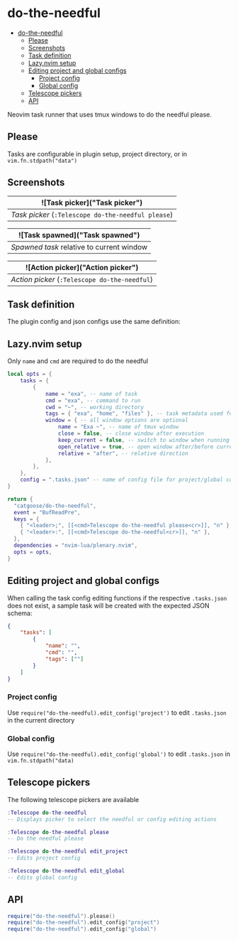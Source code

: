 # do-the-needful

<!--toc:start-->

- [do-the-needful](#do-the-needful)
  - [Please](#please)
  - [Screenshots](#screenshots)
  - [Task definition](#task-definition)
  - [Lazy.nvim setup](#lazynvim-setup)
  - [Editing project and global configs](#editing-project-and-global-configs)
    - [Project config](#project-config)
    - [Global config](#global-config)
  - [Telescope pickers](#telescope-pickers)
  - [API](#api)
  <!--toc:end-->

Neovim task runner that uses tmux windows to do the needful please.

<!--toc:start-->

## Please

Tasks are configurable in plugin setup, project directory, or in
`vim.fn.stdpath("data")`

## Screenshots

|           ![Task picker]("Task picker")            |
| :------------------------------------------------: |
| _Task picker_ (`:Telescope do-the-needful please`) |

|      ![Task spawned]("Task spawned")      |
| :---------------------------------------: |
| _Spawned task_ relative to current window |

|       ![Action picker]("Action picker")       |
| :-------------------------------------------: |
| _Action picker_ (`:Telescope do-the-needful`) |

## Task definition

The plugin config and json configs use the same definition:

## Lazy.nvim setup

Only `name` and `cmd` are required to do the needful

```lua
local opts = {
    tasks = {
        {
            name = "exa", -- name of task
            cmd = "exa", -- command to run
            cwd = "~", -- working directory
            tags = { "exa", "home", "files" }, -- task metadata used for searching
            window = { -- all window options are optional
                name = "Exa ~", -- name of tmux window
                close = false, -- close window after execution
                keep_current = false, -- switch to window when running task
                open_relative = true, -- open window after/before current window
                relative = "after", -- relative direction
            },
        },
    },
    config = ".tasks.json" -- name of config file for project/global config
}

return {
  "catgoose/do-the-needful",
  event = "BufReadPre",
  keys = {
    { "<leader>;", [[<cmd>Telescope do-the-needful please<cr>]], "n" },
    { "<leader>:", [[<cmd>Telescope do-the-needful<cr>]], "n" },
  },
  dependencies = "nvim-lua/plenary.nvim",
  opts = opts,
}
```

## Editing project and global configs

When calling the task config editing functions if the respective
`.tasks.json` does not exist, a sample task will be created with the
expected JSON schema:

```JSON
{
    "tasks": [
        {
            "name": "",
            "cmd": "",
            "tags": [""]
        }
    ]
}
```

### Project config

Use `require("do-the-needful).edit_config('project')` to edit `.tasks.json`
in the current directory

### Global config

Use `require("do-the-needful).edit_config('global')` to edit `.tasks.json`
in `vim.fn.stdpath("data)`

## Telescope pickers

The following telescope pickers are available

```lua
:Telescope do-the-needful
-- Displays picker to select the needful or config editing actions
```

```lua
:Telescope do-the-needful please
-- Do the needful please
```

```lua
:Telescope do-the-needful edit_project
-- Edits project config
```

```lua
:Telescope do-the-needful edit_global
-- Edits global config
```

## API

```lua
require("do-the-needful").please()
require("do-the-needful").edit_config("project")
require("do-the-needful").edit_config("global")
```
